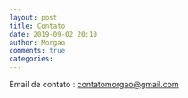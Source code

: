 ```yaml
---
layout: post
title: Contato
date: 2019-09-02 20:10
author: Morgao
comments: true
categories: 
---
```

Email de contato : contatomorgao@gmail.com
